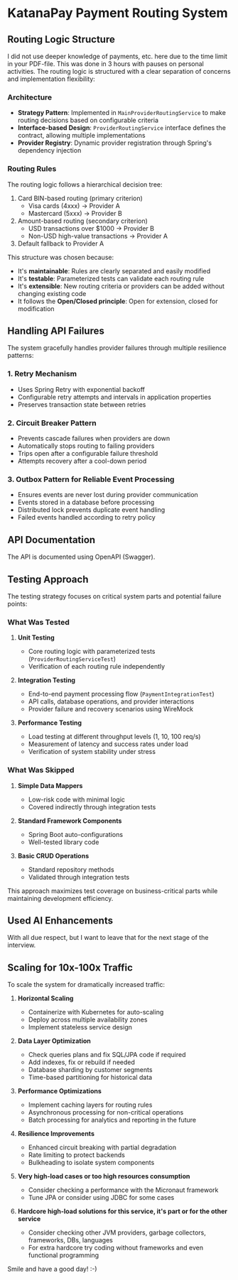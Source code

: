 # KatanaPay Payment Routing System

## Routing Logic Structure

I did not use deeper knowledge of payments, etc. here due to the time limit in your PDF-file.
This was done in 3 hours with pauses on personal activities.
The routing logic is structured with a clear separation of concerns and implementation flexibility:

### Architecture
- **Strategy Pattern**: Implemented in `MainProviderRoutingService` to make routing decisions based on configurable criteria
- **Interface-based Design**: `ProviderRoutingService` interface defines the contract, allowing multiple implementations
- **Provider Registry**: Dynamic provider registration through Spring's dependency injection

### Routing Rules
The routing logic follows a hierarchical decision tree:
1. Card BIN-based routing (primary criterion)
   - Visa cards (4xxx) → Provider A
   - Mastercard (5xxx) → Provider B
2. Amount-based routing (secondary criterion)
   - USD transactions over $1000 → Provider B
   - Non-USD high-value transactions → Provider A
3. Default fallback to Provider A

This structure was chosen because:
- It's **maintainable**: Rules are clearly separated and easily modified
- It's **testable**: Parameterized tests can validate each routing rule
- It's **extensible**: New routing criteria or providers can be added without changing existing code
- It follows the **Open/Closed principle**: Open for extension, closed for modification

## Handling API Failures

The system gracefully handles provider failures through multiple resilience patterns:

### 1. Retry Mechanism
- Uses Spring Retry with exponential backoff
- Configurable retry attempts and intervals in application properties
- Preserves transaction state between retries

### 2. Circuit Breaker Pattern
- Prevents cascade failures when providers are down
- Automatically stops routing to failing providers
- Trips open after a configurable failure threshold
- Attempts recovery after a cool-down period

### 3. Outbox Pattern for Reliable Event Processing
- Ensures events are never lost during provider communication
- Events stored in a database before processing
- Distributed lock prevents duplicate event handling
- Failed events handled according to retry policy

## API Documentation

The API is documented using OpenAPI (Swagger).

## Testing Approach

The testing strategy focuses on critical system parts and potential failure points:

### What Was Tested

1. **Unit Testing**
   - Core routing logic with parameterized tests (`ProviderRoutingServiceTest`)
   - Verification of each routing rule independently

2. **Integration Testing**
   - End-to-end payment processing flow (`PaymentIntegrationTest`)
   - API calls, database operations, and provider interactions
   - Provider failure and recovery scenarios using WireMock

3. **Performance Testing**
   - Load testing at different throughput levels (1, 10, 100 req/s)
   - Measurement of latency and success rates under load
   - Verification of system stability under stress

### What Was Skipped

1. **Simple Data Mappers**
   - Low-risk code with minimal logic
   - Covered indirectly through integration tests

2. **Standard Framework Components**
   - Spring Boot auto-configurations
   - Well-tested library code

3. **Basic CRUD Operations**
   - Standard repository methods
   - Validated through integration tests

This approach maximizes test coverage on business-critical parts while maintaining development efficiency.

## Used AI Enhancements

With all due respect, but I want to leave that for the next stage of the interview.

## Scaling for 10x-100x Traffic

To scale the system for dramatically increased traffic:

1. **Horizontal Scaling**
   - Containerize with Kubernetes for auto-scaling
   - Deploy across multiple availability zones
   - Implement stateless service design

2. **Data Layer Optimization**
   - Check queries plans and fix SQL/JPA code if required
   - Add indexes, fix or rebuild if needed 
   - Database sharding by customer segments
   - Time-based partitioning for historical data

3. **Performance Optimizations**
   - Implement caching layers for routing rules
   - Asynchronous processing for non-critical operations
   - Batch processing for analytics and reporting in the future

4. **Resilience Improvements**
   - Enhanced circuit breaking with partial degradation
   - Rate limiting to protect backends
   - Bulkheading to isolate system components

5. **Very high-load cases or too high resources consumption**
   - Consider checking a performance with the Micronaut framework
   - Tune JPA or consider using JDBC for some cases

6. **Hardcore high-load solutions for this service, it's part or for the other service**
   - Consider checking other JVM providers, garbage collectors, frameworks, DBs, languages
   - For extra hardcore try coding without frameworks and even functional programming
   
Smile and have a good day! :-)
